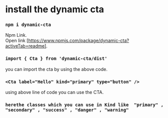 # install the dynamic cta

### `npm i dynamic-cta`

Npm Link.\
Open link [https://www.npmjs.com/package/dynamic-cta?activeTab=readme].

### `import { Cta } from 'dynamic-cta/dist'`

you can import the cta by using the above code.

### `<Cta label="Hello" kind="primary" type="button" />`

using above line of code you can use the CTA.

### `herethe classes which you can use in Kind like  "primary" , "secondary" , "success" , "danger" , "warning"`
